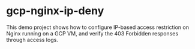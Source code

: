 # gcp-nginx-ip-deny
This demo project shows how to configure IP-based access restriction on Nginx running on a GCP VM, and verify the 403 Forbidden responses through access logs.
